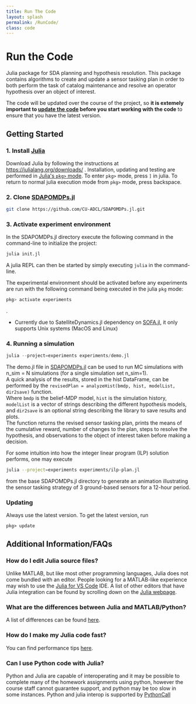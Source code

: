 ```yaml
---
title: Run The Code 
layout: splash 
permalink: /RunCode/
class: code
---
```


# Run the Code

Julia package for SDA planning and hypothesis resolution. This package contains algorithms to create and update a sensor tasking plan in order to both perform the task of catalog maintenance and resolve an operator hypothesis over an object of interest.

The code will be updated over the course of the project, so **it is extemely important to [update the code](#Updating) before you start working with the code** to ensure that you have the latest version.

## Getting Started

### 1. Install [Julia](https://julialang.org/)

Download Julia by following the instructions at https://julialang.org/downloads/ .
Installation, updating and testing are performed in [Julia's `pkg>` mode](https://docs.julialang.org/en/v1/stdlib/Pkg/). To enter `pkg>` mode, press `]` in julia. To return to normal julia execution mode from `pkg>` mode, press backspace.

### 2. Clone [SDAPOMDPs.jl](https://github.com/CU-ADCL/SDAPOMDPs.jl)
```bash
git clone https://github.com/CU-ADCL/SDAPOMDPs.jl.git
```

### 3. Activate experiment environment
In the SDAPOMDPs.jl directory execute the following command in the command-line to initialize the project:
```bash
julia init.jl
```

A julia REPL can then be started by simply executing `julia` in the command-line.

The experimental environment should be activated before any experiments are run with the following command being executed in the julia `pkg` mode:
```julia
pkg> activate experiments
```
.


* Currently due to SatelliteDynamics.jl dependency on [SOFA.jl](https://github.com/sisl/SOFA.jl), it only supports Unix systems (MacOS and Linux)

### 4. Running a simulation
```julia
julia --project=experiments experiments/demo.jl
```

The demo.jl file in [SDAPOMDPs.jl](#2-install-sdapomdpsjl) can be used to run MC simulations with n_sim = N simulations (for a single simulation set n_sim=1).  
A quick analysis of the results, stored in the hist DataFrame, can be performed by the `revisedPlan = analyzeHist(bmdp, hist, modelList, dir2save)` function.  
Where `bmdp` is the belief-MDP model, `hist` is the simulation history, `modelList` is a vector of strings describing the different hypothesis models, and `dir2save` is an optional string describing the library to save results and plots.  
The function returns the revised sensor tasking plan, prints the means of the cumulative reward, number of changes to the plan, steps to resolve the hypothesis, and observations to the object of interest taken before making a decision.

For some intuition into how the integer linear program (ILP) solution performs, one may execute
```bash
julia --project=experiments experiments/ilp-plan.jl
```
from the base SDAPOMDPs.jl directory to generate an animation illustrating the sensor tasking strategy of 3 ground-based sensors for a 12-hour period.

### Updating

Always use the latest version. To get the latest version, run
```
pkg> update
```


## Additional Information/FAQs

### How do I edit Julia source files?

Unlike MATLAB, but like most other programming languages, Julia does not come bundled with an editor. People looking for a MATLAB-like experience may wish to use the [Julia for VS Code](https://www.julia-vscode.org/) IDE. A list of other editors that have Julia integration can be found by scrolling down on the [Julia webpage](julialang.org).

### What are the differences between Julia and MATLAB/Python?

A list of differences can be found [here](https://docs.julialang.org/en/v1/manual/noteworthy-differences/).

### How do I make my Julia code fast?

You can find performance tips [here](https://docs.julialang.org/en/v1/manual/performance-tips/).

### Can I use Python code with Julia?

Python and Julia are capable of interoperating and it may be possible to complete many of the homework assignments using python, however the course staff cannot guarantee support, and python may be too slow in some instances. Python and julia interop is supported by [PythonCall](https://github.com/JuliaPy/PythonCall.jl)




